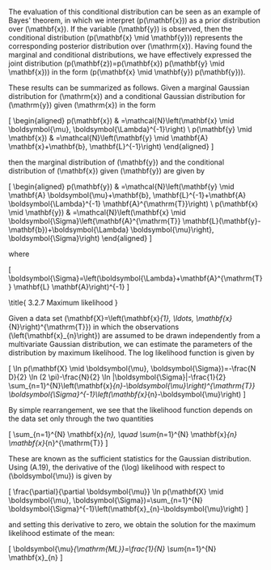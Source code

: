 The evaluation of this conditional distribution can be seen as an example of Bayes' theorem, in which we interpret \(p(\mathbf{x})\) as a prior distribution over \(\mathbf{x}\). If the variable \(\mathbf{y}\) is observed, then the conditional distribution \(p(\mathbf{x} \mid \mathbf{y})\) represents the corresponding posterior distribution over \(\mathrm{x}\). Having found the marginal and conditional distributions, we have effectively expressed the joint distribution \(p(\mathbf{z})=p(\mathbf{x}) p(\mathbf{y} \mid \mathbf{x})\) in the form \(p(\mathbf{x} \mid \mathbf{y}) p(\mathbf{y})\).

These results can be summarized as follows. Given a marginal Gaussian distribution for \(\mathrm{x}\) and a conditional Gaussian distribution for \(\mathrm{y}\) given \(\mathrm{x}\) in the form

\[
\begin{aligned}
p(\mathbf{x}) & =\mathcal{N}\left(\mathbf{x} \mid \boldsymbol{\mu}, \boldsymbol{\Lambda}^{-1}\right) \\
p(\mathbf{y} \mid \mathbf{x}) & =\mathcal{N}\left(\mathbf{y} \mid \mathbf{A} \mathbf{x}+\mathbf{b}, \mathbf{L}^{-1}\right)
\end{aligned}
\]

then the marginal distribution of \(\mathbf{y}\) and the conditional distribution of \(\mathbf{x}\) given \(\mathbf{y}\) are given by

\[
\begin{aligned}
p(\mathbf{y}) & =\mathcal{N}\left(\mathbf{y} \mid \mathbf{A} \boldsymbol{\mu}+\mathbf{b}, \mathbf{L}^{-1}+\mathbf{A} \boldsymbol{\Lambda}^{-1} \mathbf{A}^{\mathrm{T}}\right) \\
p(\mathbf{x} \mid \mathbf{y}) & =\mathcal{N}\left(\mathbf{x} \mid \boldsymbol{\Sigma}\left\{\mathbf{A}^{\mathrm{T}} \mathbf{L}(\mathbf{y}-\mathbf{b})+\boldsymbol{\Lambda} \boldsymbol{\mu}\right\}, \boldsymbol{\Sigma}\right)
\end{aligned}
\]

where

\[
\boldsymbol{\Sigma}=\left(\boldsymbol{\Lambda}+\mathbf{A}^{\mathrm{T}} \mathbf{L} \mathbf{A}\right)^{-1}
\]

\title{
3.2.7 Maximum likelihood
}

Given a data set \(\mathbf{X}=\left(\mathbf{x}_{1}, \ldots, \mathbf{x}_{N}\right)^{\mathrm{T}}\) in which the observations \(\left\{\mathbf{x}_{n}\right\}\) are assumed to be drawn independently from a multivariate Gaussian distribution, we can estimate the parameters of the distribution by maximum likelihood. The log likelihood function is given by

\[
\ln p(\mathbf{X} \mid \boldsymbol{\mu}, \boldsymbol{\Sigma})=-\frac{N D}{2} \ln (2 \pi)-\frac{N}{2} \ln |\boldsymbol{\Sigma}|-\frac{1}{2} \sum_{n=1}^{N}\left(\mathbf{x}_{n}-\boldsymbol{\mu}\right)^{\mathrm{T}} \boldsymbol{\Sigma}^{-1}\left(\mathbf{x}_{n}-\boldsymbol{\mu}\right)
\]

By simple rearrangement, we see that the likelihood function depends on the data set only through the two quantities

\[
\sum_{n=1}^{N} \mathbf{x}_{n}, \quad \sum_{n=1}^{N} \mathbf{x}_{n} \mathbf{x}_{n}^{\mathrm{T}}
\]

These are known as the sufficient statistics for the Gaussian distribution. Using (A.19), the derivative of the \(\log\) likelihood with respect to \(\boldsymbol{\mu}\) is given by

\[
\frac{\partial}{\partial \boldsymbol{\mu}} \ln p(\mathbf{X} \mid \boldsymbol{\mu}, \boldsymbol{\Sigma})=\sum_{n=1}^{N} \boldsymbol{\Sigma}^{-1}\left(\mathbf{x}_{n}-\boldsymbol{\mu}\right)
\]

and setting this derivative to zero, we obtain the solution for the maximum likelihood estimate of the mean:

\[
\boldsymbol{\mu}_{\mathrm{ML}}=\frac{1}{N} \sum_{n=1}^{N} \mathbf{x}_{n}
\]